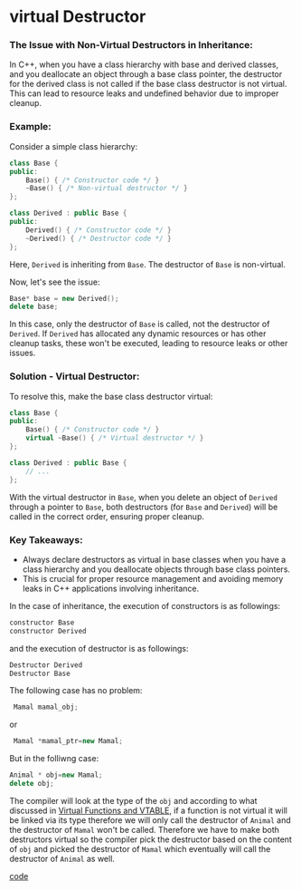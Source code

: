 # virtual Destructor

### The Issue with Non-Virtual Destructors in Inheritance:

In C++, when you have a class hierarchy with base and derived classes, and you deallocate an object through a base class pointer, the destructor for the derived class is not called if the base class destructor is not virtual. This can lead to resource leaks and undefined behavior due to improper cleanup.

### Example:

Consider a simple class hierarchy:

```cpp
class Base {
public:
    Base() { /* Constructor code */ }
    ~Base() { /* Non-virtual destructor */ }
};

class Derived : public Base {
public:
    Derived() { /* Constructor code */ }
    ~Derived() { /* Destructor code */ }
};
```

Here, `Derived` is inheriting from `Base`. The destructor of `Base` is non-virtual.

Now, let's see the issue:

```cpp
Base* base = new Derived();
delete base;
```

In this case, only the destructor of `Base` is called, not the destructor of `Derived`. If `Derived` has allocated any dynamic resources or has other cleanup tasks, these won't be executed, leading to resource leaks or other issues.

### Solution - Virtual Destructor:

To resolve this, make the base class destructor virtual:

```cpp
class Base {
public:
    Base() { /* Constructor code */ }
    virtual ~Base() { /* Virtual destructor */ }
};

class Derived : public Base {
    // ...
};
```

With the virtual destructor in `Base`, when you delete an object of `Derived` through a pointer to `Base`, both destructors (for `Base` and `Derived`) will be called in the correct order, ensuring proper cleanup.

### Key Takeaways:

- Always declare destructors as virtual in base classes when you have a class hierarchy and you deallocate objects through base class pointers.
- This is crucial for proper resource management and avoiding memory leaks in C++ applications involving inheritance.




In the case of inheritance, the execution of constructors is as followings:

```cpp
constructor Base
constructor Derived

```
and the execution of destructor is as followings:

```cpp
Destructor Derived
Destructor Base
```

The following case has no problem:
```cpp
 Mamal mamal_obj;
``` 
or 

```cpp
 Mamal *mamal_ptr=new Mamal;
``` 
But in the folliwng case:

```cpp
Animal * obj=new Mamal;
delete obj;
```

The compiler will look at the type of the `obj` and according to what discussed in [Virtual Functions and VTABLE](VTABLE_and_VPTR.md), if a function is not virtual it will be linked via its type therefore we will only call the destructor of `Animal` and the destructor of `Mamal` won't be called.
Therefore we have to make both destructors virtual so the compiler pick the destructor based on the content of `obj` and picked the destructor of `Mamal` which eventually will call the destructor of `Animal` as well.


[code](../src/class/virtual_destructor_virtual_constructor.cpp) 
